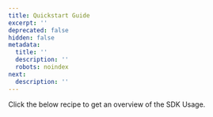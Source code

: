 ```yaml
---
title: Quickstart Guide
excerpt: ''
deprecated: false
hidden: false
metadata:
  title: ''
  description: ''
  robots: noindex
next:
  description: ''
---
```

Click the below recipe to get an overview of the SDK Usage.

<TutorialTile title="VWO FullStack Go SDK Usage" backgroundColor="#018FF4" slug="vwo-fullstack-go-sdk-usage" id="60756858b205f500312dfef4" link="https://developers.vwo.com/v4/recipes/vwo-fullstack-go-sdk-usage" />